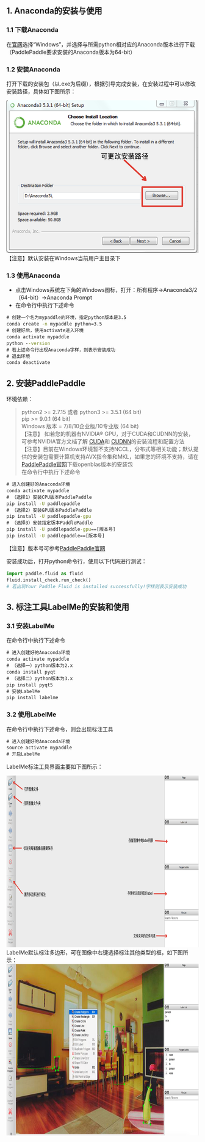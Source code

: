 ## 1. Anaconda的安装与使用    
### 1.1 下载Anaconda     
在[官网](https://www.anaconda.com/distribution/)选择“Windows”，并选择与所需python相对应的Anaconda版本进行下载（PaddlePaddle要求安装的Anaconda版本为64-bit）

### 1.2 安装Anaconda 
打开下载的安装包（以.exe为后缀），根据引导完成安装，在安装过程中可以修改安装路径，具体如下图所示：
<div align=center><img width="580" height="400" src="./anaconda1.png"/></div>                  
【注意】默认安装在Windows当前用户主目录下           

### 1.3 使用Anaconda  

- 点击Windows系统左下角的Windows图标，打开：所有程序->Anaconda3/2（64-bit）->Anaconda Prompt      
- 在命令行中执行下述命令
```cmd
# 创建一个名为mypaddle的环境，指定python版本是3.5
conda create -n mypaddle python=3.5
# 创建好后，使用activate进入环境
conda activate mypaddle
python --version
# 若上述命令行出现Anaconda字样，则表示安装成功
# 退出环境
conda deactivate
```

## 2. 安装PaddlePaddle
环境依赖：
> python2 >= 2.7.15 或者 python3 >= 3.5.1 (64 bit)         
> pip >= 9.0.1 (64 bit)    
> Windows 版本 = 7/8/10企业版/10专业版 (64 bit)             
> 【注意】 如若您的机器有NVIDIA® GPU，对于CUDA和CUDNN的安装，可参考NVIDIA官方文档了解
> [CUDA](https://docs.nvidia.com/cuda/cuda-installation-guide-linux/)和
> [CUDNN](https://docs.nvidia.com/deeplearning/sdk/cudnn-install/)的安装流程和配置方法                
> 【注意】目前在Windows环境暂不支持NCCL，分布式等相关功能；默认提供的安装包需要计算机支持AVX指令集和MKL，如果您的环境不支持，请在[PaddlePaddle官网](https://www.paddlepaddle.org.cn/documentation/docs/zh/1.5/beginners_guide/install/Tables.html/#ciwhls-release)下载openblas版本的安装包          
> 在命令行中执行下述命令
```cmd
# 进入创建好的Anaconda环境
conda activate mypaddle
# （选择1）安装CPU版本PaddlePaddle
pip install -U paddlepaddle
# （选择2）安装GPU版本PaddlePaddle
pip install -U paddlepaddle-gpu
# （选择3）安装指定版本PaddlePaddle
pip install -U paddlepaddle-gpu==[版本号]
pip install -U paddlepaddle==[版本号]
```
【注意】版本号可参考[PaddlePaddle官网](https://pypi.org/project/paddlepaddle-gpu/#history)       

安装成功后，打开python命令行，使用以下代码进行测试：
```python
import paddle.fluid as fluid
fluid.install_check.run_check()
# 若出现Your Paddle Fluid is installed successfully!字样则表示安装成功
```

## 3. 标注工具LabelMe的安装和使用
### 3.1 安装LabelMe
在命令行中执行下述命令
```cmd
# 进入创建好的Anaconda环境
conda activate mypaddle
# （选择一）python版本为2.x
conda install pyqt
# （选择二）python版本为3.x
pip install pyqt5
# 安装LabelMe
pip install labelme
```
### 3.2 使用LabelMe
在命令行中执行下述命令，则会出现标注工具
```cmd
# 进入创建好的Anaconda环境
source activate mypaddle
# 开启LabelMe
```
LabelMe标注工具界面主要如下图所示：       
<div align=center><img width="800" height="450" src="./labelme1.png"/></div>             
LabelMe默认标注多边形，可在图像中右键选择标注其他类型的框，如下图所示：          
<div align=center><img width="800" height="450" src="./labelme2.png"/></div>  
